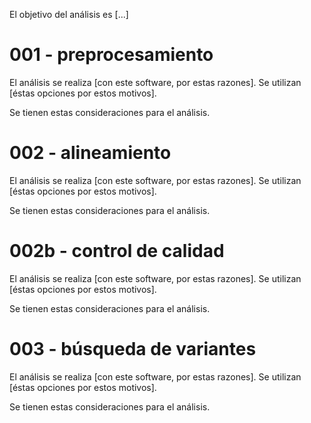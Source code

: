 El objetivo del análisis es [...]

# 001 - preprocesamiento

El análisis se realiza [con este software, por estas razones].
Se utilizan [éstas opciones por estos motivos].

Se tienen estas consideraciones para el análisis.

# 002 - alineamiento

El análisis se realiza [con este software, por estas razones].
Se utilizan [éstas opciones por estos motivos].

Se tienen estas consideraciones para el análisis.

# 002b - control de calidad

El análisis se realiza [con este software, por estas razones].
Se utilizan [éstas opciones por estos motivos].

Se tienen estas consideraciones para el análisis.

# 003 - búsqueda de variantes

El análisis se realiza [con este software, por estas razones].
Se utilizan [éstas opciones por estos motivos].

Se tienen estas consideraciones para el análisis.
